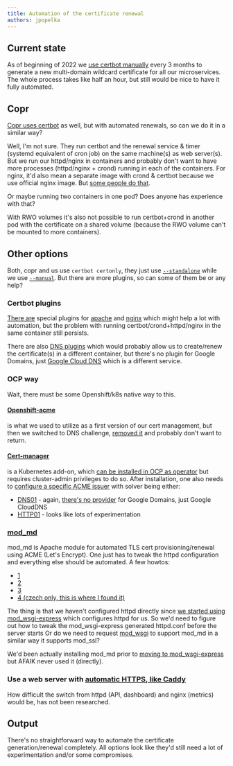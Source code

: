 ```yaml
---
title: Automation of the certificate renewal
authors: jpopelka
---
```


## Current state

As of beginning of 2022 we [use certbot manually](https://github.com/packit/deployment#obtaining-a-lets-encrypt-cert-using-certbot)
every 3 months to generate a new multi-domain wildcard certificate for all our
microservices. The whole process takes like half an hour, but still would be
nice to have it fully automated.

## Copr

[Copr uses certbot](https://pagure.io/fedora-infra/ansible/blob/main/f/roles/copr/certbot/tasks/letsencrypt.yml)
as well, but with automated renewals, so can we do it in a similar way?

Well, I'm not sure. They run certbot and the renewal service & timer
(systemd equivalent of cron job) on the same machine(s) as web server(s).
But we run our httpd/nginx in containers and probably don't want
to have more processes (httpd/nginx + crond) running in each of the
containers. For nginx, it'd also mean a separate image with crond & certbot
because we use official nginx image.
But [some people do that](https://medium.com/rahasak/setup-lets-encrypt-certificate-with-nginx-certbot-and-docker-b13010a12994).

Or maybe running two containers in one pod? Does anyone has experience with that?

With RWO volumes it's also not possible to run certbot+crond in another
pod with the certificate on a shared volume (because the RWO volume
can't be mounted to more containers).

## Other options

Both, copr and us use `certbot certonly`, they just use [`--standalone`](https://eff-certbot.readthedocs.io/en/stable/using.html#standalone)
while we use [`--manual`](https://eff-certbot.readthedocs.io/en/stable/using.html#manual).
But there are more plugins, so can some of them be or any
help?

### Certbot plugins

[There are](https://eff-certbot.readthedocs.io/en/stable/using.html#getting-certificates-and-choosing-plugins)
special plugins for [apache](https://eff-certbot.readthedocs.io/en/stable/using.html#apache)
and [nginx](https://eff-certbot.readthedocs.io/en/stable/using.html#nginx)
which might help a lot with automation, but the problem with running
certbot/crond+httpd/nginx in the same container still persists.

There are also [DNS plugins](https://eff-certbot.readthedocs.io/en/stable/using.html#dns-plugins)
which would probably allow us to create/renew the certificate(s) in a different
container, but there's no plugin for Google Domains, just [Google Cloud DNS](https://certbot-dns-google.readthedocs.io/en/stable/)
which is a different service.

### OCP way

Wait, there must be some Openshift/k8s native way to this.

#### [Openshift-acme](https://github.com/tnozicka/openshift-acme/tree/master/deploy#single-namespace)

is what we used to utilize as a first version of our cert management, but then
we switched to DNS challenge, [removed it](https://github.com/packit/deployment/commit/2d87c7b2c6711271671b54a994202fa5e65b0c4a)
and probably don't want to return.

#### [Cert-manager](https://github.com/jetstack/cert-manager)

is a Kubernetes add-on, which [can be installed in OCP as operator](https://www.redhat.com/sysadmin/cert-manager-operator-openshift)
but requires cluster-admin privileges to do so. After installation, one also
needs to [configure a specific ACME issuer](https://cert-manager.io/docs/configuration/acme)
with solver being either:

- [DNS01](https://cert-manager.io/docs/configuration/acme/dns01/) - again,
  [there's no provider](https://cert-manager.io/docs/configuration/acme/dns01/google/)
  for Google Domains, just Google CloudDNS
- [HTTP01](https://cert-manager.io/docs/configuration/acme/http01/) - looks
  like lots of experimentation

### [mod_md](https://httpd.apache.org/docs/2.4/mod/mod_md.html)

mod_md is Apache module for automated TLS cert provisioning/renewal using ACME (Let's Encrypt).
One just has to tweak the httpd configuration and everything else should be automated.
A few howtos:

- [1](https://httpd.apache.org/docs/2.4/mod/mod_md.html)
- [2](https://www.server-world.info/en/note?os=Fedora_35&p=httpd&f=10)
- [3](https://frasertweedale.github.io/blog-redhat/posts/2020-05-07-ipa-acme-mod_md.html)
- [4 (czech only, this is where I found it)](https://www.root.cz/clanky/https-certifikat-let-s-encrypt-pomoci-apache-a-vestaveneho-modulu-mod-md)

The thing is that we haven't configured httpd directly since
[we started using mod_wsgi-express](https://github.com/packit/packit-service/pull/1363)
which configures httpd for us. So we'd need to figure out how to tweak the
mod_wsgi-express generated httpd.conf before the server starts
Or do we need to request [mod_wsgi](https://modwsgi.readthedocs.io)
to support mod_md in a similar way it supports mod_ssl?

We'd been actually installing mod_md prior to
[moving to mod_wsgi-express](https://github.com/packit/packit-service/pull/1363)
but AFAIK never used it (directly).

### Use a web server with [automatic HTTPS, like Caddy](https://caddyserver.com/docs/automatic-https)

How difficult the switch from httpd (API, dashboard) and nginx (metrics)
would be, has not been researched.

## Output

There's no straightforward way to automate the certificate generation/renewal
completely. All options look like they'd still need a lot of experimentation
and/or some compromises.
